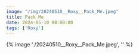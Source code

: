 ```yaml
---
image: "/img/20240510__Roxy__Pack_Me.jpeg"
title: Pack Me 
date: 2024-05-10 08:00:00
tags: ['Roxy']
---
```

{% image './20240510__Roxy__Pack_Me.jpeg', '' %}